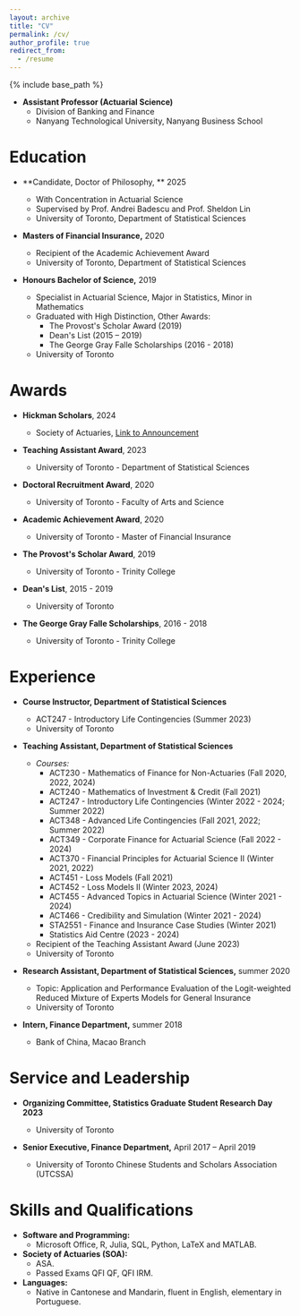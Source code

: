 ```yaml
---
layout: archive
title: "CV"
permalink: /cv/
author_profile: true
redirect_from:
  - /resume
---
```


{% include base_path %}

* **Assistant Professor (Actuarial Science)**
  * Division of Banking and Finance
  * Nanyang Technological University, Nanyang Business School

Education
======
* **Candidate, Doctor of Philosophy, ** 2025
  * With Concentration in Actuarial Science
  * Supervised by Prof. Andrei Badescu and Prof. Sheldon Lin
  * University of Toronto, Department of Statistical Sciences
  
* **Masters of Financial Insurance,** 2020
  * Recipient of the Academic Achievement Award
  * University of Toronto, Department of Statistical Sciences
  
* **Honours Bachelor of Science,** 2019
  * Specialist in Actuarial Science, Major in Statistics, Minor in Mathematics
  * Graduated with High Distinction, Other Awards:
    * The Provost's Scholar Award (2019)
    * Dean's List (2015 – 2019)
    * The George Gray Falle Scholarships (2016 - 2018)
  * University of Toronto

# Awards
* **Hickman Scholars**, 2024
  * Society of Actuaries, [Link to Announcement](https://www.soa.org/resources/announcements/press-releases/2024/hickman-scholars/)

* **Teaching Assistant Award**, 2023
  * University of Toronto - Department of Statistical Sciences

* **Doctoral Recruitment Award**, 2020
  * University of Toronto - Faculty of Arts and Science

* **Academic Achievement Award**, 2020
  * University of Toronto - Master of Financial Insurance

* **The Provost's Scholar Award**, 2019
  * University of Toronto - Trinity College

* **Dean's List**, 2015 - 2019
  * University of Toronto
 
* **The George Gray Falle Scholarships**, 2016 - 2018
  * University of Toronto - Trinity College

Experience
======
* **Course Instructor, Department of Statistical Sciences**
  * ACT247 - Introductory Life Contingencies (Summer 2023)
  * University of Toronto

* **Teaching Assistant, Department of Statistical Sciences**
  * *Courses:*
    * ACT230 - Mathematics of Finance for Non-Actuaries (Fall 2020, 2022, 2024)
    * ACT240 - Mathematics of Investment & Credit (Fall 2021)
    * ACT247 - Introductory Life Contingencies (Winter 2022 - 2024; Summer 2022)
    * ACT348 - Advanced Life Contingencies (Fall 2021, 2022; Summer 2022)
    * ACT349 - Corporate Finance for Actuarial Science (Fall 2022 - 2024)
    * ACT370 - Financial Principles for Actuarial Science II (Winter 2021, 2022)
    * ACT451 - Loss Models (Fall 2021)
    * ACT452 - Loss Models II (Winter 2023, 2024)
    * ACT455 - Advanced Topics in Actuarial Science (Winter 2021 - 2024)
    * ACT466 - Credibility and Simulation (Winter 2021 - 2024)
    * STA2551 - Finance and Insurance Case Studies (Winter 2021)
    * Statistics Aid Centre (2023 - 2024)
  * Recipient of the Teaching Assistant Award (June 2023)
  * University of Toronto

* **Research Assistant, Department of Statistical Sciences,** summer 2020
  * Topic: Application and Performance Evaluation of the Logit-weighted Reduced Mixture of Experts Models for General Insurance
  * University of Toronto

* **Intern, Finance Department,** summer 2018
  * Bank of China, Macao Branch

Service and Leadership
======
* **Organizing Committee, Statistics Graduate Student Research Day 2023** 
  * University of Toronto

* **Senior Executive, Finance Department,** April 2017 – April 2019
  * University of Toronto Chinese Students and Scholars Association (UTCSSA)
  
Skills and Qualifications
======
* **Software and Programming:**
  * Microsoft Office, R, Julia, SQL, Python, LaTeX and MATLAB.
* **Society of Actuaries (SOA):**
  * ASA.
  * Passed Exams QFI QF, QFI IRM.
* **Languages:**
  * Native in Cantonese and Mandarin, fluent in English, elementary in Portuguese.
